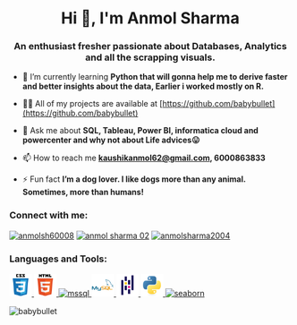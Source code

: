 <h1 align="center">Hi 👋, I'm Anmol Sharma</h1>
<h3 align="center">An enthusiast fresher passionate about Databases, Analytics and all the scrapping visuals.</h3>

- 🌱 I’m currently learning **Python that will gonna help me to derive faster and better insights about the data, Earlier i worked mostly on R.**

- 👨‍💻 All of my projects are available at [https://github.com/babybullet](https://github.com/babybullet)

- 💬 Ask me about **SQL, Tableau, Power BI, informatica cloud and powercenter and why not about Life advices😛**

- 📫 How to reach me **kaushikanmol62@gmail.com, 6000863833**

- ⚡ Fun fact **I’m a dog lover. I like dogs more than any animal. Sometimes, more than humans!**

<h3 align="left">Connect with me:</h3>
<p align="left">
<a href="https://twitter.com/anmolsh60008" target="blank"><img align="center" src="https://raw.githubusercontent.com/rahuldkjain/github-profile-readme-generator/master/src/images/icons/Social/twitter.svg" alt="anmolsh60008" height="30" width="40" /></a>
<a href="https://kaggle.com/anmol sharma 02" target="blank"><img align="center" src="https://raw.githubusercontent.com/rahuldkjain/github-profile-readme-generator/master/src/images/icons/Social/kaggle.svg" alt="anmol sharma 02" height="30" width="40" /></a>
<a href="https://instagram.com/anmolsharma2004" target="blank"><img align="center" src="https://raw.githubusercontent.com/rahuldkjain/github-profile-readme-generator/master/src/images/icons/Social/instagram.svg" alt="anmolsharma2004" height="30" width="40" /></a>
</p>

<h3 align="left">Languages and Tools:</h3>
<p align="left"> <a href="https://www.w3schools.com/css/" target="_blank" rel="noreferrer"> <img src="https://raw.githubusercontent.com/devicons/devicon/master/icons/css3/css3-original-wordmark.svg" alt="css3" width="40" height="40"/> </a> <a href="https://www.w3.org/html/" target="_blank" rel="noreferrer"> <img src="https://raw.githubusercontent.com/devicons/devicon/master/icons/html5/html5-original-wordmark.svg" alt="html5" width="40" height="40"/> </a> <a href="https://www.microsoft.com/en-us/sql-server" target="_blank" rel="noreferrer"> <img src="https://www.svgrepo.com/show/303229/microsoft-sql-server-logo.svg" alt="mssql" width="40" height="40"/> </a> <a href="https://www.mysql.com/" target="_blank" rel="noreferrer"> <img src="https://raw.githubusercontent.com/devicons/devicon/master/icons/mysql/mysql-original-wordmark.svg" alt="mysql" width="40" height="40"/> </a> <a href="https://pandas.pydata.org/" target="_blank" rel="noreferrer"> <img src="https://raw.githubusercontent.com/devicons/devicon/2ae2a900d2f041da66e950e4d48052658d850630/icons/pandas/pandas-original.svg" alt="pandas" width="40" height="40"/> </a> <a href="https://www.python.org" target="_blank" rel="noreferrer"> <img src="https://raw.githubusercontent.com/devicons/devicon/master/icons/python/python-original.svg" alt="python" width="40" height="40"/> </a> <a href="https://seaborn.pydata.org/" target="_blank" rel="noreferrer"> <img src="https://seaborn.pydata.org/_images/logo-mark-lightbg.svg" alt="seaborn" width="40" height="40"/> </a> </p>

<p><img align="center" src="https://github-readme-stats.vercel.app/api/top-langs?username=babybullet&show_icons=true&locale=en&layout=compact" alt="babybullet" /></p>

